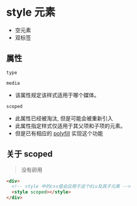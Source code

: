 
# style 元素

+ 空元素
+ 双标签

## 属性

`type`

`media`
  + 该属性规定该样式适用于哪个媒体。

`scoped`
  + 此属性已经被淘汰, 但是可能会被重新引入
  + 此属性指定样式仅适用于其父项和子项的元素。
  + 但是已有相应的 [polyfill](https://github.com/samthor/scoped) 实现这个功能 

## 关于 scoped

> 没有卵用
```html
<div>
  <!-- style 中的css值会应用于这个div及其子元素 -->
  <style scoped></style>
</div>

```